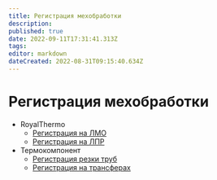 ```yaml
---
title: Регистрация мехобработки
description: 
published: true
date: 2022-09-11T17:31:41.313Z
tags: 
editor: markdown
dateCreated: 2022-08-31T09:15:40.634Z
---
```


# Регистрация мехобработки

* RoyalThermo
  * [Регистрация на ЛМО](instrukciya-na-umo.md)
  * [Регистрация на ЛПР](registraciya-na-lpr.md)
* Термокомпонент
  * [Регистрация резки труб](registraciya-rezki-trub.md)
  * [Регистрация на трансферах](registraciya-na-transferakh.md)
